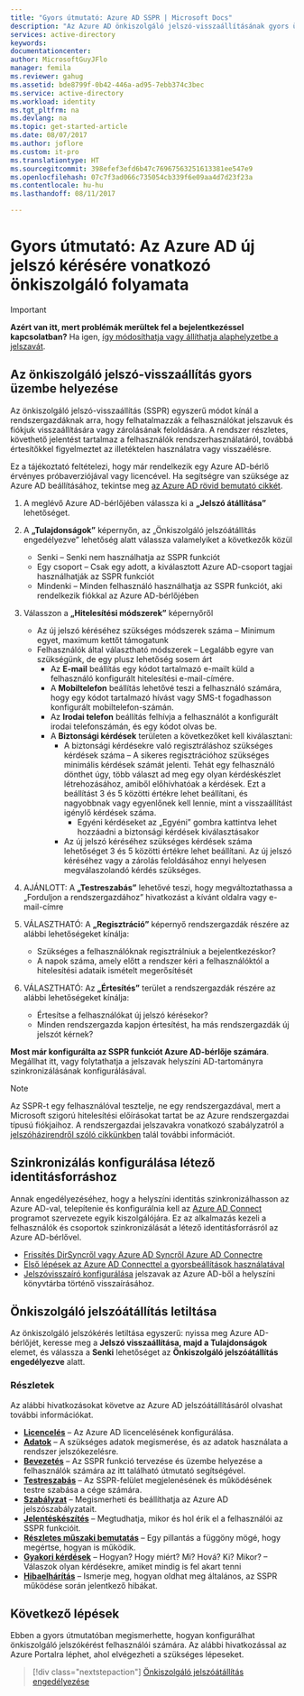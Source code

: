 ```yaml
---
title: "Gyors útmutató: Azure AD SSPR | Microsoft Docs"
description: "Az Azure AD önkiszolgáló jelszó-visszaállításának gyors üzembe helyezése"
services: active-directory
keywords: 
documentationcenter: 
author: MicrosoftGuyJFlo
manager: femila
ms.reviewer: gahug
ms.assetid: bde8799f-0b42-446a-ad95-7ebb374c3bec
ms.service: active-directory
ms.workload: identity
ms.tgt_pltfrm: na
ms.devlang: na
ms.topic: get-started-article
ms.date: 08/07/2017
ms.author: joflore
ms.custom: it-pro
ms.translationtype: HT
ms.sourcegitcommit: 398efef3efd6b47c76967563251613381ee547e9
ms.openlocfilehash: 07c7f3ad066c735054cb339f6e09aa4d7d23f23a
ms.contentlocale: hu-hu
ms.lasthandoff: 08/11/2017

---
```

# <a name="quickstart-azure-ad-self-service-password-reset"></a>Gyors útmutató: Az Azure AD új jelszó kérésére vonatkozó önkiszolgáló folyamata

> [!IMPORTANT]
> **Azért van itt, mert problémák merültek fel a bejelentkezéssel kapcsolatban?** Ha igen, [így módosíthatja vagy állíthatja alaphelyzetbe a jelszavát](active-directory-passwords-update-your-own-password.md).

## <a name="rapidly-deploy-self-service-password-reset"></a>Az önkiszolgáló jelszó-visszaállítás gyors üzembe helyezése

Az önkiszolgáló jelszó-visszaállítás (SSPR) egyszerű módot kínál a rendszergazdáknak arra, hogy felhatalmazzák a felhasználókat jelszavuk és fiókjuk visszaállítására vagy zárolásának feloldására. A rendszer részletes, követhető jelentést tartalmaz a felhasználók rendszerhasználatáról, továbbá értesítőkkel figyelmeztet az illetéktelen használatra vagy visszaélésre.

Ez a tájékoztató feltételezi, hogy már rendelkezik egy Azure AD-bérlő érvényes próbaverziójával vagy licencével. Ha segítségre van szüksége az Azure AD beállításához, tekintse meg [az Azure AD rövid bemutató cikkét](https://azure.microsoft.com/trial/get-started-active-directory/).

1. A meglévő Azure AD-bérlőjében válassza ki a **„Jelszó átállítása”** lehetőséget.

2. A **„Tulajdonságok”** képernyőn, az „Önkiszolgáló jelszóátállítás engedélyezve” lehetőség alatt válassza valamelyiket a következők közül
    * Senki – Senki nem használhatja az SSPR funkciót
    * Egy csoport – Csak egy adott, a kiválasztott Azure AD-csoport tagjai használhatják az SSPR funkciót
    * Mindenki – Minden felhasználó használhatja az SSPR funkciót, aki rendelkezik fiókkal az Azure AD-bérlőjében

3. Válasszon a **„Hitelesítési módszerek”** képernyőről
    * Az új jelszó kéréséhez szükséges módszerek száma – Minimum egyet, maximum kettőt támogatunk
    * Felhasználók által választható módszerek – Legalább egyre van szükségünk, de egy plusz lehetőség sosem árt
        * Az **E-mail** beállítás egy kódot tartalmazó e-mailt küld a felhasználó konfigurált hitelesítési e-mail-címére.
        * A **Mobiltelefon** beállítás lehetővé teszi a felhasználó számára, hogy egy kódot tartalmazó hívást vagy SMS-t fogadhasson konfigurált mobiltelefon-számán.
        * Az **Irodai telefon** beállítás felhívja a felhasználót a konfigurált irodai telefonszámán, és egy kódot olvas be.
        * A **Biztonsági kérdések** területen a következőket kell kiválasztani:
            * A biztonsági kérdésekre való regisztráláshoz szükséges kérdések száma – A sikeres regisztrációhoz szükséges minimális kérdések számát jelenti. Tehát egy felhasználó dönthet úgy, több választ ad meg egy olyan kérdéskészlet létrehozásához, amiből előhívhatóak a kérdések. Ezt a beállítást 3 és 5 közötti értékre lehet beállítani, és nagyobbnak vagy egyenlőnek kell lennie, mint a visszaállítást igénylő kérdések száma.
                * Egyéni kérdéseket az „Egyéni” gombra kattintva lehet hozzáadni a biztonsági kérdések kiválasztásakor
            * Az új jelszó kéréséhez szükséges kérdések száma lehetőséget 3 és 5 közötti értékre lehet beállítani. Az új jelszó kéréséhez vagy a zárolás feloldásához ennyi helyesen megválaszolandó kérdés szükséges.

4. AJÁNLOTT: A **„Testreszabás”** lehetővé teszi, hogy megváltoztathassa a „Forduljon a rendszergazdához” hivatkozást a kívánt oldalra vagy e-mail-címre

5. VÁLASZTHATÓ: A **„Regisztráció”** képernyő rendszergazdák részére az alábbi lehetőségeket kínálja:
    * Szükséges a felhasználóknak regisztrálniuk a bejelentkezéskor?
    * A napok száma, amely előtt a rendszer kéri a felhasználóktól a hitelesítési adataik ismételt megerősítését

6. VÁLASZTHATÓ: Az **„Értesítés”** terület a rendszergazdák részére az alábbi lehetőségeket kínálja:
    * Értesítse a felhasználókat új jelszó kérésekor?
    * Minden rendszergazda kapjon értesítést, ha más rendszergazdák új jelszót kérnek?

**Most már konfigurálta az SSPR funkciót Azure AD-bérlője számára**. Megállhat itt, vagy folytathatja a jelszavak helyszíni AD-tartományra szinkronizálásának konfigurálásával.

> [!NOTE]
> Az SSPR-t egy felhasználóval tesztelje, ne egy rendszergazdával, mert a Microsoft szigorú hitelesítési előírásokat tartat be az Azure rendszergazdai típusú fiókjaihoz. A rendszergazdai jelszavakra vonatkozó szabályzatról a [jelszóházirendről szóló cikkünkben](active-directory-passwords-policy.md#administrator-password-policy-differences) talál további információt.

## <a name="configure-synchronization-to-existing-identity-source"></a>Szinkronizálás konfigurálása létező identitásforráshoz

Annak engedélyezéséhez, hogy a helyszíni identitás szinkronizálhasson az Azure AD-val, telepítenie és konfigurálnia kell az [Azure AD Connect](./connect/active-directory-aadconnect.md) programot szervezete egyik kiszolgálójára. Ez az alkalmazás kezeli a felhasználók és csoportok szinkronizálását a létező identitásforrásról az Azure AD-bérlővel.

* [Frissítés DirSyncről vagy Azure AD Syncről Azure AD Connectre](./connect/active-directory-aadconnect-dirsync-deprecated.md)
* [Első lépések az Azure AD Connecttel a gyorsbeállítások használatával](./connect/active-directory-aadconnect-get-started-express.md)
* [Jelszóvisszaíró konfigurálása](active-directory-passwords-writeback.md#configuring-password-writeback) jelszavak az Azure AD-ből a helyszíni könyvtárba történő visszaírásához.

## <a name="disabling-self-service-password-reset"></a>Önkiszolgáló jelszóátállítás letiltása

Az önkiszolgáló jelszókérés letiltása egyszerű: nyissa meg Azure AD-bérlőjét, keresse meg a **Jelszó visszaállítása, majd a Tulajdonságok** elemet, és válassza a **Senki** lehetőséget az **Önkiszolgáló jelszóátállítás engedélyezve** alatt.

### <a name="learn-more"></a>Részletek
Az alábbi hivatkozásokat követve az Azure AD jelszóátállításáról olvashat további információkat.

* [**Licencelés**](active-directory-passwords-licensing.md) – Az Azure AD licencelésének konfigurálása.
* [**Adatok**](active-directory-passwords-data.md) – A szükséges adatok megismerése, és az adatok használata a rendszer jelszókezelésre.
* [**Bevezetés**](active-directory-passwords-best-practices.md) – Az SSPR funkció tervezése és üzembe helyezése a felhasználók számára az itt található útmutató segítségével.
* [**Testreszabás**](active-directory-passwords-customize.md) – Az SSPR-felület megjelenésének és működésének testre szabása a cége számára.
* [**Szabályzat**](active-directory-passwords-policy.md) – Megismerheti és beállíthatja az Azure AD jelszószabályzatait.
* [**Jelentéskészítés**](active-directory-passwords-reporting.md) – Megtudhatja, mikor és hol érik el a felhasználói az SSPR funkcióit.
* [**Részletes műszaki bemutatás**](active-directory-passwords-how-it-works.md) – Egy pillantás a függöny mögé, hogy megértse, hogyan is működik.
* [**Gyakori kérdések**](active-directory-passwords-faq.md) – Hogyan? Hogy miért? Mi? Hová? Ki? Mikor? – Válaszok olyan kérdésekre, amiket mindig is fel akart tenni
* [**Hibaelhárítás**](active-directory-passwords-troubleshoot.md) – Ismerje meg, hogyan oldhat meg általános, az SSPR működése során jelentkező hibákat.

## <a name="next-steps"></a>Következő lépések

Ebben a gyors útmutatóban megismerhette, hogyan konfigurálhat önkiszolgáló jelszókérést felhasználói számára. Az alábbi hivatkozással az Azure Portalra léphet, ahol elvégezheti a szükséges lépeseket.

> [!div class="nextstepaction"]
> [Önkiszolgáló jelszóátállítás engedélyezése](https://aad.portal.azure.com/#blade/Microsoft_AAD_IAM/ActiveDirectoryMenuBlade/PasswordReset)


